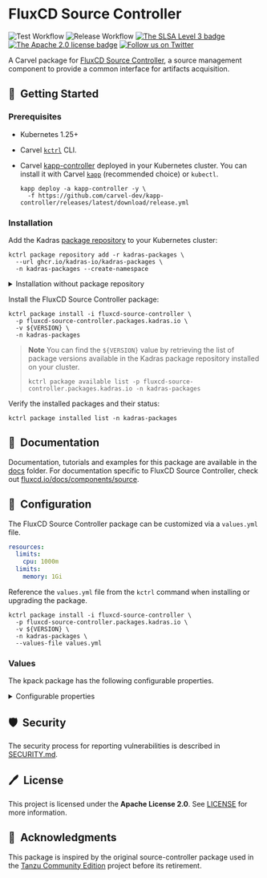 # FluxCD Source Controller

![Test Workflow](https://github.com/kadras-io/package-for-kpack/actions/workflows/test.yml/badge.svg)
![Release Workflow](https://github.com/kadras-io/package-for-kpack/actions/workflows/release.yml/badge.svg)
[![The SLSA Level 3 badge](https://slsa.dev/images/gh-badge-level3.svg)](https://slsa.dev/spec/v1.0/levels)
[![The Apache 2.0 license badge](https://img.shields.io/badge/License-Apache_2.0-blue.svg)](https://opensource.org/licenses/Apache-2.0)
[![Follow us on Twitter](https://img.shields.io/static/v1?label=Twitter&message=Follow&color=1DA1F2)](https://twitter.com/kadrasIO)

A Carvel package for [FluxCD Source Controller](https://fluxcd.io/docs/components/source), a source management component to provide a common interface for artifacts acquisition.

## 🚀&nbsp; Getting Started

### Prerequisites

* Kubernetes 1.25+
* Carvel [`kctrl`](https://carvel.dev/kapp-controller/docs/latest/install/#installing-kapp-controller-cli-kctrl) CLI.
* Carvel [kapp-controller](https://carvel.dev/kapp-controller) deployed in your Kubernetes cluster. You can install it with Carvel [`kapp`](https://carvel.dev/kapp/docs/latest/install) (recommended choice) or `kubectl`.

  ```shell
  kapp deploy -a kapp-controller -y \
    -f https://github.com/carvel-dev/kapp-controller/releases/latest/download/release.yml
  ```

### Installation

Add the Kadras [package repository](https://github.com/kadras-io/kadras-packages) to your Kubernetes cluster:

  ```shell
  kctrl package repository add -r kadras-packages \
    --url ghcr.io/kadras-io/kadras-packages \
    -n kadras-packages --create-namespace
  ```

<details><summary>Installation without package repository</summary>
The recommended way of installing the FluxCD Source Controller package is via the Kadras <a href="https://github.com/kadras-io/kadras-packages">package repository</a>. If you prefer not using the repository, you can add the package definition directly using <a href="https://carvel.dev/kapp/docs/latest/install"><code>kapp</code></a> or <code>kubectl</code>.

  ```shell
  kubectl create namespace kadras-packages
  kapp deploy -a fluxcd-source-controller-package -n kadras-packages -y \
    -f https://github.com/kadras-io/package-for-fluxcd-source-controller/releases/latest/download/metadata.yml \
    -f https://github.com/kadras-io/package-for-fluxcd-source-controller/releases/latest/download/package.yml
  ```
</details>

Install the FluxCD Source Controller package:

  ```shell
  kctrl package install -i fluxcd-source-controller \
    -p fluxcd-source-controller.packages.kadras.io \
    -v ${VERSION} \
    -n kadras-packages
  ```

> **Note**
> You can find the `${VERSION}` value by retrieving the list of package versions available in the Kadras package repository installed on your cluster.
> 
>   ```shell
>   kctrl package available list -p fluxcd-source-controller.packages.kadras.io -n kadras-packages
>   ```

Verify the installed packages and their status:

  ```shell
  kctrl package installed list -n kadras-packages
  ```

## 📙&nbsp; Documentation

Documentation, tutorials and examples for this package are available in the [docs](docs) folder.
For documentation specific to FluxCD Source Controller, check out [fluxcd.io/docs/components/source](https://fluxcd.io/docs/components/source).

## 🎯&nbsp; Configuration

The FluxCD Source Controller package can be customized via a `values.yml` file.

  ```yaml
  resources:
    limits:
      cpu: 1000m
    limits:
      memory: 1Gi
  ```

Reference the `values.yml` file from the `kctrl` command when installing or upgrading the package.

  ```shell
  kctrl package install -i fluxcd-source-controller \
    -p fluxcd-source-controller.packages.kadras.io \
    -v ${VERSION} \
    -n kadras-packages \
    --values-file values.yml
  ```

### Values

The kpack package has the following configurable properties.

<details><summary>Configurable properties</summary>

| Config | Default | Description |
|-------|-------------------|-------------|
| `namespace` | `flux-source-system` | The namespace where to install FluxCD Source Controller. |
| `resources.limits.cpu` | `1000m` | CPU limits configuration for the `source-controller` Deployment. |
| `resources.limits.memory` | `1Gi` | Memory limits configuration for the `source-controller` Deployment. |
| `service_port` | `80` | Port configuration for the `source-controller` Service. |
| `proxy.http_proxy` | `""` | The HTTP proxy to use for network traffic. |
| `proxy.https_proxy` | `""` | The HTTPS proxy to use for network traffic. |
| `proxy.no_proxy` | `""` | A comma-separated list of hostnames, IP addresses, or IP ranges in CIDR format that should not use the proxy. |

</details>

## 🛡️&nbsp; Security

The security process for reporting vulnerabilities is described in [SECURITY.md](SECURITY.md).

## 🖊️&nbsp; License

This project is licensed under the **Apache License 2.0**. See [LICENSE](LICENSE) for more information.

## 🙏&nbsp; Acknowledgments

This package is inspired by the original source-controller package used in the [Tanzu Community Edition](https://github.com/vmware-tanzu/community-edition) project before its retirement.
